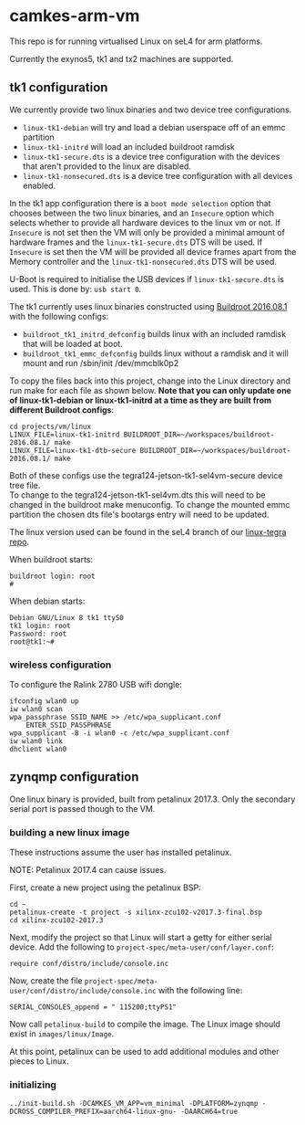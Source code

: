 <!--
  Copyright 2016, Data61
  Commonwealth Scientific and Industrial Research Organisation (CSIRO)
  ABN 41 687 119 230.
  This software may be distributed and modified according to the terms of
  the BSD 2-Clause license. Note that NO WARRANTY is provided.
  See "LICENSE_BSD2.txt" for details.
  @TAG(DATA61_BSD)

-->

camkes-arm-vm
=============

This repo is for running virtualised Linux on seL4 for arm platforms.

Currently the exynos5, tk1 and tx2 machines are supported.

## tk1 configuration

We currently provide two linux binaries and two device tree configurations.
* `linux-tk1-debian` will try and load a debian userspace off of an emmc partition
* `linux-tk1-initrd` will load an included buildroot ramdisk
* `linux-tk1-secure.dts` is a device tree configuration with the devices that aren't provided to the linux are disabled.
* `linux-tk1-nonsecured.dts` is a device tree configuration with all devices enabled.

In the tk1 app configuration there is a `boot mode selection` option that chooses between the two linux binaries, and
an `Insecure` option which selects whether to provide all hardware devices to the linux vm or not. If `Insecure` is not set
then the VM will only be provided a minimal amount of hardware frames and the `linux-tk1-secure.dts` DTS will be used.  If `Insecure`
is set then the VM will be provided all device frames apart from the Memory controller and the `linux-tk1-nonsecured.dts` DTS will be used.

U-Boot is required to initialise the USB devices if `linux-tk1-secure.dts` is used.  This is done by: `usb start 0`.

The tk1 currently uses linux binaries constructed using [Buildroot 2016.08.1](https://buildroot.org/downloads/) with the following configs:
* `buildroot_tk1_initrd_defconfig` builds linux with an included ramdisk that will be loaded at boot.
* `buildroot_tk1_emmc_defconfig` builds linux without a ramdisk and it will mount and run /sbin/init /dev/mmcblk0p2

To copy the files back into this project, change into the Linux directory and run make for each file as shown below. **Note that you can only
update one of linux-tk1-debian or linux-tk1-initrd at a time as they are built from different Buildroot configs**:
```
cd projects/vm/linux
LINUX_FILE=linux-tk1-initrd BUILDROOT_DIR=~/workspaces/buildroot-2016.08.1/ make
LINUX_FILE=linux-tk1-dtb-secure BUILDROOT_DIR=~/workspaces/buildroot-2016.08.1/ make
```


Both of these configs use the tegra124-jetson-tk1-sel4vm-secure device tree file.  
To change to the tegra124-jetson-tk1-sel4vm.dts this will need to be changed in the buildroot make menuconfig.
To change the mounted emmc partition the chosen dts file's bootargs entry will need to be updated.

The linux version used can be found in the seL4 branch of our [linux-tegra repo](https://github.com/SEL4PROJ/linux-tegra/tree/sel4).


When buildroot starts:
```
buildroot login: root
#
```
When debian starts:
```
Debian GNU/Linux 8 tk1 ttyS0
tk1 login: root
Password: root
root@tk1:~#
```



### wireless configuration
To configure the Ralink 2780 USB wifi dongle:

```
ifconfig wlan0 up
iw wlan0 scan
wpa_passphrase SSID_NAME >> /etc/wpa_supplicant.conf
	ENTER_SSID_PASSPHRASE
wpa_supplicant -B -i wlan0 -c /etc/wpa_supplicant.conf
iw wlan0 link
dhclient wlan0
```

## zynqmp configuration

One linux binary is provided, built from petalinux 2017.3. Only the secondary serial port is passed
though to the VM.

### building a new linux image

These instructions assume the user has installed petalinux.

NOTE: Petalinux 2017.4 can cause issues.

First, create a new project using the petalinux BSP:

```
cd ~
petalinux-create -t project -s xilinx-zcu102-v2017.3-final.bsp
cd xilinx-zcu102-2017.3
```

Next, modify the project so that Linux will start a getty for either serial device. Add the
following to `project-spec/meta-user/conf/layer.conf`:

```
require conf/distro/include/console.inc
```

Now, create the file `project-spec/meta-user/conf/distro/include/console.inc` with the following
line:

```
SERIAL_CONSOLES_append = " 115200;ttyPS1"
```

Now call `petalinux-build` to compile the image. The Linux image should exist in `images/linux/Image`.

At this point, petalinux can be used to add additional modules and other pieces to Linux.

### initializing

```
../init-build.sh -DCAMKES_VM_APP=vm_minimal -DPLATFORM=zynqmp -DCROSS_COMPILER_PREFIX=aarch64-linux-gnu- -DAARCH64=true
```
